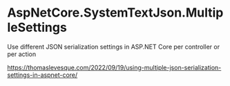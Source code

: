 # AspNetCore.SystemTextJson.MultipleSettings
Use different JSON serialization settings in ASP.NET Core per controller or per action

https://thomaslevesque.com/2022/09/19/using-multiple-json-serialization-settings-in-aspnet-core/
